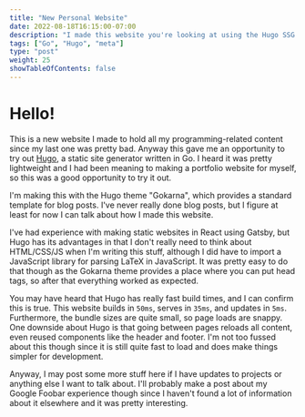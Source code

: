 ```yaml
---
title: "New Personal Website"
date: 2022-08-18T16:15:00-07:00
description: "I made this website you're looking at using the Hugo SSG."
tags: ["Go", "Hugo", "meta"]
type: "post"
weight: 25
showTableOfContents: false
---
```


# Hello!

This is a new website I made to hold all my programming-related content since my last one was pretty bad. Anyway this gave me an opportunity to try out [Hugo](https://gohugo.io/), a static site generator written in Go. I heard it was pretty lightweight and I had been meaning to making a portfolio website for myself, so this was a good opportunity to try it out.

I'm making this with the Hugo theme "Gokarna", which provides a standard template for blog posts. I've never really done blog posts, but I figure at least for now I can talk about how I made this website.

I've had experience with making static websites in React using Gatsby, but Hugo has its advantages in that I don't really need to think about HTML/CSS/JS when I'm writing this stuff, although I did have to import a JavaScript library for parsing LaTeX in JavaScript. It was pretty easy to do that though as the Gokarna theme provides a place where you can put head tags, so after that everything worked as expected.

You may have heard that Hugo has really fast build times, and I can confirm this is true. This website builds in `50ms`, serves in `35ms`, and updates in `5ms`. Furthermore, the bundle sizes are quite small, so page loads are snappy. One downside about Hugo is that going between pages reloads all content, even reused components like the header and footer. I'm not too fussed about this though since it is still quite fast to load and does make things simpler for development.

Anyway, I may post some more stuff here if I have updates to projects or anything else I want to talk about. I'll probably make a post about my Google Foobar experience though since I haven't found a lot of information about it elsewhere and it was pretty interesting.
